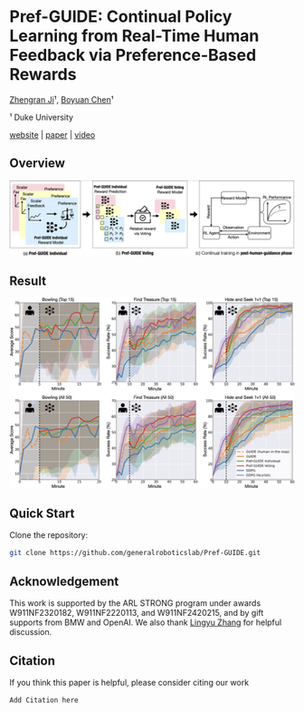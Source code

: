 # Pref-GUIDE: Continual Policy Learning from Real-Time Human Feedback via Preference-Based Rewards
[Zhengran Ji](https://jzr01.github.io/)¹, [Boyuan Chen](http://boyuanchen.com/)¹

¹ Duke University

[website](http://generalroboticslab.com/Pref-GUIDE) | [paper](https://arxiv.org/abs/2508.07126) | [video](video_link)

## Overview
![Method](Figure/Method1.png)

## Result
![Method](Figure/Main_Experiment.png)



## Quick Start

Clone the repository:
```bash
git clone https://github.com/generalroboticslab/Pref-GUIDE.git
```

## Acknowledgement


This work is supported by the ARL STRONG program under awards W911NF2320182, W911NF2220113, and W911NF2420215, and by gift supports from BMW and OpenAI. We also thank [Lingyu Zhang](https://lingyu98.github.io/) for helpful discussion.


## Citation

If you think this paper is helpful, please consider citing our work

```plaintext
Add Citation here
```

